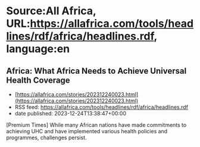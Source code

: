 # Source:All Africa, URL:https://allafrica.com/tools/headlines/rdf/africa/headlines.rdf, language:en

## Africa: What Africa Needs to Achieve Universal Health Coverage
 - [https://allafrica.com/stories/202312240023.html](https://allafrica.com/stories/202312240023.html)
 - RSS feed: https://allafrica.com/tools/headlines/rdf/africa/headlines.rdf
 - date published: 2023-12-24T13:38:47+00:00

[Premium Times] While many African nations have made commitments to achieving UHC and have implemented various health policies and programmes, challenges persist.


